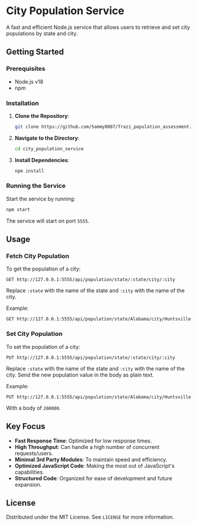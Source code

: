 # City Population Service

A fast and efficient Node.js service that allows users to retrieve and set city populations by state and city.

## Getting Started

### Prerequisites

- Node.js v18
- npm

### Installation

1. **Clone the Repository**:

   ```sh
   git clone https://github.com/Sammy0807/Trazi_population_assessment.git
   ```

2. **Navigate to the Directory**:

   ```sh
   cd city_population_service
   ```

3. **Install Dependencies**:
   ```sh
   npm install
   ```

### Running the Service

Start the service by running:

```sh
npm start
```

The service will start on port `5555`.

## Usage

### Fetch City Population

To get the population of a city:

```
GET http://127.0.0.1:5555/api/population/state/:state/city/:city
```

Replace `:state` with the name of the state and `:city` with the name of the city.

Example:

```
GET http://127.0.0.1:5555/api/population/state/Alabama/city/Huntsville
```

### Set City Population

To set the population of a city:

```
PUT http://127.0.0.1:5555/api/population/state/:state/city/:city
```

Replace `:state` with the name of the state and `:city` with the name of the city. Send the new population value in the body as plain text.

Example:

```
PUT http://127.0.0.1:5555/api/population/state/Alabama/city/Huntsville
```

With a body of `200000`.

## Key Focus

- **Fast Response Time**: Optimized for low response times.
- **High Throughput**: Can handle a high number of concurrent requests/users.
- **Minimal 3rd Party Modules**: To maintain speed and efficiency.
- **Optimized JavaScript Code**: Making the most out of JavaScript's capabilities.
- **Structured Code**: Organized for ease of development and future expansion.

## License

Distributed under the MIT License. See `LICENSE` for more information.
